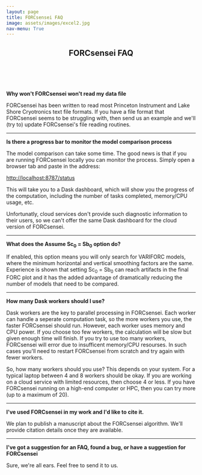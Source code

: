 ```yaml
---
layout: page
title: FORCsensei FAQ
image: assets/images/excel2.jpg
nav-menu: True
---
```



<!-- Main -->
<div id="main" class="alt">

<!-- One -->
<section id="one">
	<div class="inner">
		<header class="major">
			<h1>FORCsensei FAQ</h1>
		</header>

<!-- Content -->
<p>&nbsp;</p>
<p><strong>Why won't FORCsensei won't read my data file</strong></p>
<p>FORCsensei has been written to read most Princeton Instrument and Lake Shore Cryotronics text file formats. If you have a file format that FORCsensei seems to be struggling with, then send us an example and we'll (try to) update FORCsensei's file reading routines.</p>
<hr />
<p><strong>Is there a progress bar to monitor the model comparison process</strong></p>
<p>The model comparison can take some time. The good news is that if you are running FORCsensei locally you can monitor the process. Simply open a browser tab and paste in the address:</p>
<p><a class="reference external" href="http://localhost:8787/status">http://localhost:8787/status</a></p>
<p>This will take you to a Dask dashboard, which will show you the progress of the computation, including the number of tasks completed, memory/CPU usage, etc.&nbsp;</p>
<p>Unfortunatly, cloud services don't provide such diagnostic information to their users, so we can't offer the same Dask dashboard for the cloud version of FORCsensei.</p>
<hr />
<p><strong>What does the Assume Sc<sub>0</sub> = Sb<sub>0</sub> option do?</strong></p>
<p>If enabled, this option means you will only search for VARIFORC models, where the minimum horizontal and vertical smoothing factors are the same. Experience is shown that setting&nbsp;Sc<sub>0</sub> = Sb<sub>0</sub> can reach artifacts in the final FORC plot and it has the added advantage of dramatically reducing the number of models that need to be compared.</p>
<hr />
<p><strong>How many Dask workers should I use?</strong></p>
<p>Dask workers are the key to parallel processing in FORCsensei. Each worker can handle a seperate computation task, so the more workers you use, the faster FORCsensei should run. However, each worker uses memory and CPU power. If you choose too few workers, the calculation will be slow but given enough time will finish. If you try to use too many workers, FORCsensei will error due to insufficent memory/CPU resourses. In such cases you'll need to restart FORCsensei from scratch and try again with fewer workers.</p>
<p>So, how many workers should you use? This depends on your system. For a typical laptop between 4 and 8 workers should be okay. If you are working on a cloud service with limited resources, then choose 4 or less. If you have FORCsensei running on a high-end computer or HPC, then you can try more (up to a maximum of 20).</p>
<hr />
<p><strong>I've used FORCsensei in my work and I'd like to cite it.</strong></p>
<p>We plan to publish a manuscript about the FORCsensei algorithm. We'll provide citation details once they are available.</p>
<hr />
<p><strong>I've got a suggestion for an FAQ, found a bug, or have a suggestion for FORCsensei</strong></p>
<p>Sure, we're all ears. Feel free to send it to us.</p>

